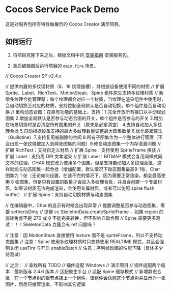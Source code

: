 # Cocos Service Pack Demo

这是对服务包所有特性做展示的 Cocos Creator 演示项目。

## 如何运行

1. 将项目克隆下来之后，根据文档中的 [安装指南](https://smallmain.github.io/cocos-service-pack/docs/installation-guide/installation-intro) 安装服务包。

2. 重启编辑器后运行项目的 `main.fire` 场景。


// Cocos Creator SP v2.4.x

// 提供内置的多纹理材质（8、16 纹理插槽），并根据设备使用不同的材质
// 扩展 Sprite、Label、RichText、MotionSteak、Spine 组件原生支持多纹理材质
// 新增多纹理合批管理器：每个纹理都会对应一个材质，当纹理在渲染组件中使用时，会自动切换至对应的材质，支持控制全局默认是否自动切换，单个组件是否自动切换
// 重构动态合图：在原有功能的基础上，支持：1.完全开放所有接口以手动规划图集 2.增加全局默认是否参与动态合图的开关，单个组件是否参与的开关 3.增加在场景切换时是否清空所有图集的开关（原来是必定清空） 4.支持自动加入多纹理合批 5.自动根据设备支持的最大多纹理数量调整最大图集数量 6.优化装箱算法（Guillotine）7.支持复用被删除的空间 8.所有子图集作为一个整体进行管理（不会出现一张纹理被加入到两张图集的问题）9.修复动态图集一个内存泄漏问题
// 扩展 RichText：支持自定义材质
// 扩展 Spine：支持使用 SpriteFrame 换装
// 扩展 Label：支持高 DPI 文本渲染
// 扩展 Label：BITMAP 模式会复用同样式同文本的纹理，CHAR 模式改为使用多个图集，但是支持自动加入多纹理合批，这样就能与动态图集一起合批（增加配置，默认情况下动态图集最高8-1张，Char 图集为 1 张（无论如何设置，在装不完的情况下，因为需要正常渲染，都会最高使用 8 张图集，但是只有设置的数量才会加入多纹理合批，并且会创建一个专属材质，如果该材质无法完成渲染，会使用专属材质，或者可以仿照 spine flush buffer）
// 扩展 Spine：支持自动切换材质与动态图集

// 在编辑器中，Char 的显示有时候会出现异常
// 提醒调整是否参与动态图集，需要 setVertsDirty
// 提醒 cc.SkeletonData.createSpriteFrame ，如果 region 的旋转角度不是 270 或 0 不能完美转换，但不影响自动合图
// Spine 需要更多测试！！！SkeletonData 克隆会有 ref 问题吗？

// 注意：因 MotionSteak 直接使用 texture 而不是 spriteFrame，所以不支持动态图集
// 注意：Spine 使用多纹理材质时只支持使用 REALTIME 模式，并且会强制关闭 useTint 与开启 enableBatch
// 注意：序列帧动画的性能下降（具体多少待测试）

// 之后：
// 查找所有 TODO
// 插件适配 Windows
// 演示项目
// 插件适配两个版本：最新版与 2.4.6 版本
// 适配原生平台
// 适配 Spine 缓存模式
// 新增静态合批：在一个节点树的根节点挂上一个组件，该组件会快照这个节点树并显示为一张图片，然后只接管渲染，不影响其它逻辑
